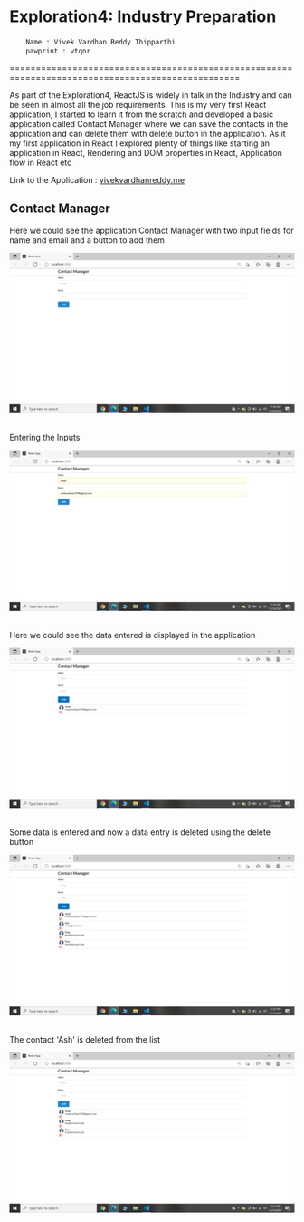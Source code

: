 # Exploration4: Industry Preparation
        Name : Vivek Vardhan Reddy Thipparthi
        pawprint : vtqnr
==================================================================================================
<p>As part of the Exploration4, ReactJS is widely in talk in the Industry and can be seen in almost all the job requirements. This is my very first React application, I started to learn it from the scratch and developed a basic application called Contact Manager where we can save the contacts in the application and can delete them with delete button in the application. As it my first application in React I explored plenty of things like starting an application in React, Rendering and DOM properties in React, Application flow in React etc</p>

Link to the Application : [vivekvardhanreddy.me](https://www.vivekvardhanreddy.me/exp4/)

## Contact Manager
<p>Here we could see the application Contact Manager with two input fields for name and email and a button to add them</p>

![Home_Page](../screenshots/Home.PNG)
&nbsp;
<p>Entering the Inputs</p>

![Dataentry](../screenshots/Dataentry.PNG)
&nbsp;
<p>Here we could see the data entered is displayed in the application</p>

![Dataentered](../screenshots/Dataentered.PNG)
&nbsp;

<p>Some data is entered and now a data entry is deleted using the delete button</p>

![Dataentered](../screenshots/Details.PNG)
&nbsp;

<p>The contact 'Ash' is deleted from the list</p>

![Dataentered](../screenshots/Delete.PNG)